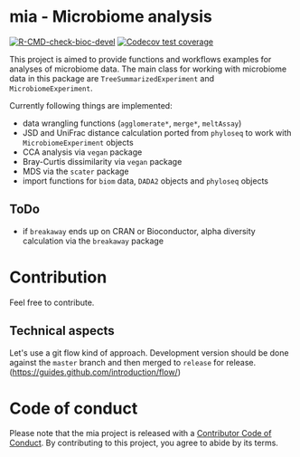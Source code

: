 # mia - Microbiome analysis

<!-- badges: start -->

[![R-CMD-check-bioc-devel](https://github.com/FelixErnst/mia/workflows/R-CMD-check-bioc-devel/badge.svg)](https://github.com/FelixErnst/mia/actions)
[![Codecov test
coverage](https://codecov.io/gh/FelixErnst/mia/branch/master/graph/badge.svg)](https://codecov.io/gh/FelixErnst/mia?branch=master)

<!-- badges: end -->

This project is aimed to provide functions and workflows examples for analyses
of microbiome data. The main class for working with microbiome data in this
package are `TreeSummarizedExperiment` and `MicrobiomeExperiment`.

Currently following things are implemented:

- data wrangling functions (`agglomerate*`, `merge*`, `meltAssay`)
- JSD and UniFrac distance calculation ported from `phyloseq` to work with `MicrobiomeExperiment` objects
- CCA analysis via `vegan` package
- Bray-Curtis dissimilarity via `vegan` package
- MDS via the `scater` package
- import functions for `biom` data, `DADA2` objects and `phyloseq` objects

## ToDo

- if `breakaway` ends up on CRAN or Bioconductor, alpha diversity calculation via the `breakaway` package

# Contribution

Feel free to contribute.

## Technical aspects

Let's use a git flow kind of approach. Development version should be done 
against the `master` branch and then merged to `release` for release. 
(https://guides.github.com/introduction/flow/)

# Code of conduct

Please note that the mia project is released with a [Contributor Code of Conduct](https://contributor-covenant.org/version/2/0/CODE_OF_CONDUCT.html).
By contributing to this project, you agree to abide by its terms.
